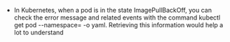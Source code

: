 * In Kubernetes, when a pod is in the state ImagePullBackOff, you can check the error message and related events with the command kubectl get pod --namespace=<namespace of the pod> <pod id> -o yaml. Retrieving this information would help a lot to understand
